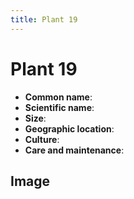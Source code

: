 ```yaml
---
title: Plant 19
---
```

# Plant 19

- **Common name**:
- **Scientific name**:
- **Size**:
- **Geographic location**:
- **Culture**:
- **Care and maintenance**:


## Image

<!-- Add an image of the plant below. For example:
![Plant 19](images/plant-19.jpg)
-->
